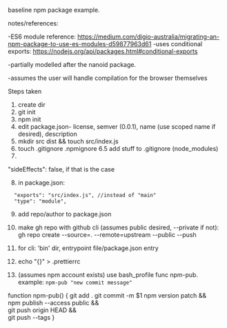 baseline npm package example.



notes/references:

-ES6 module reference: https://medium.com/digio-australia/migrating-an-npm-package-to-use-es-modules-d59877963d61
-uses conditional exports: https://nodejs.org/api/packages.html#conditional-exports

-partially modelled after the nanoid package.

-assumes the user will handle compilation for the browser themselves

Steps taken
1. create dir
2. git init
3. npm init
4. edit package.json- license, semver (0.0.1), name (use scoped name if desired), description
5. mkdir src dist && touch src/index.js
6. touch .gitignore .npmignore
6.5 add stuff to .gitignore (node_modules)
7.  

  "sideEffects": false, if that is the case

8. in package.json:
```
  "exports": "src/index.js", //instead of "main"
  "type": "module",
```
9. add repo/author to package.json 
10. make gh repo with github cli (assumes public desired, --private if not):
gh repo create --source=. --remote=upstream --public --push

11. for cli: 'bin' dir, entrypoint file/package.json entry
12.  echo "{}" > .prettierrc
13. (assumes npm account exists) use bash_profile func npm-pub. 
example: `npm-pub "new commit message"`

function npm-pub() {
    git add .
    git commit -m $1
    npm version patch && \
    npm publish --access public && \
    git push origin HEAD && \
    git push --tags
}